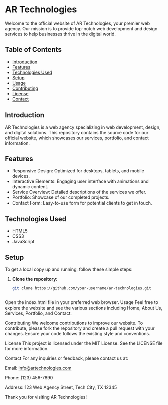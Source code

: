 # AR Technologies

Welcome to the official website of AR Technologies, your premier web agency. Our mission is to provide top-notch web development and design services to help businesses thrive in the digital world.

## Table of Contents

- [Introduction](#introduction)
- [Features](#features)
- [Technologies Used](#technologies-used)
- [Setup](#setup)
- [Usage](#usage)
- [Contributing](#contributing)
- [License](#license)
- [Contact](#contact)

## Introduction

AR Technologies is a web agency specializing in web development, design, and digital solutions. This repository contains the source code for our official website, which showcases our services, portfolio, and contact information.

## Features

- Responsive Design: Optimized for desktops, tablets, and mobile devices.
- Interactive Elements: Engaging user interface with animations and dynamic content.
- Service Overview: Detailed descriptions of the services we offer.
- Portfolio: Showcase of our completed projects.
- Contact Form: Easy-to-use form for potential clients to get in touch.

## Technologies Used

- HTML5
- CSS3
- JavaScript

## Setup

To get a local copy up and running, follow these simple steps:

1. **Clone the repository:**
   ```bash
   git clone https://github.com/your-username/ar-technologies.git



Open the index.html file in your preferred web browser.
Usage
Feel free to explore the website and see the various sections including Home, About Us, Services, Portfolio, and Contact.

Contributing
We welcome contributions to improve our website. To contribute, please fork the repository and create a pull request with your changes. Ensure your code follows the existing style and conventions.

License
This project is licensed under the MIT License. See the LICENSE file for more information.

Contact
For any inquiries or feedback, please contact us at:

Email: info@artechnologies.com

Phone: (123) 456-7890

Address: 123 Web Agency Street, Tech City, TX 12345

Thank you for visiting AR Technologies!


